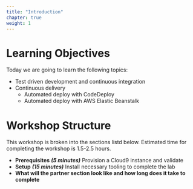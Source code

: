 ```yaml
---
title: "Introduction"
chapter: true
weight: 1
---
```


# Learning Objectives
Today we are going to learn the following topics:

- Test driven development and continuous integration
- Continuous delivery
  - Automated deploy with CodeDeploy
  - Automated deploy with AWS Elastic Beanstalk

# Workshop Structure

This workshop is broken into the sections listd below.  Estimated time for completing the workshop is 1.5-2.5 hours.

- **Prerequisites** ***(5 minutes)*** Provision a Cloud9 instance and validate
- **Setup** ***(15 minutes)*** Install necessary tooling to complete the lab
- **What will the partner section look like and how long does it take to complete**